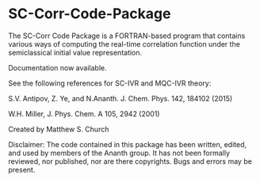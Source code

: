 # SC-Corr-Code-Package
The SC-Corr Code Package is a FORTRAN-based program that contains various ways of computing the real-time correlation function under the semiclassical initial value representation.

Documentation now available.

See the following references for SC-IVR and MQC-IVR theory:

S.V. Antipov, Z. Ye, and N.Ananth. J. Chem. Phys. 142, 184102 (2015)

W.H. Miller, J. Phys. Chem. A 105, 2942 (2001)

Created by Matthew S. Church

Disclaimer: The code contained in this package has been written, edited, and used by members of the Ananth group. It has not been formally reviewed, nor published, nor are there copyrights. Bugs and errors may be present.
